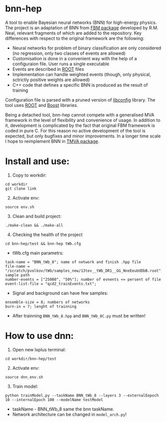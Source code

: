 bnn-hep
=======

A tool to enable Bayesian neural networks (BNN) for high-energy physics. The project is an adaptation of BNN from
[FBM package](http://www.cs.toronto.edu/~radford/fbm.software.html) developed by R.M. Neal, relevant fragments of which
are added to the repository. Key differences with respect to the original framework are the following:
 * Neural networks for problem of binary classification are only considered (no regression, only two classes of events
   are allowed)
 * Customisation is done in a convenient way with the help of a configuraion file. User runs a single executable
 * Events are described in [ROOT](http://root.cern.ch) files
 * Implementation can handle weighted events (though, only physical, sctrictly positive weights are allowed)
 * C++ code that defines a specific BNN is produced as the result of training

Configuration file is parsed with a pruned version of [libconfig](http://www.hyperrealm.com/libconfig/) library. The tool
uses [ROOT](http://root.cern.ch) and [Boost](http://www.boost.org) libraries.

Being a detached tool, bnn-hep cannot compete with a generalised MVA framework in the level of flexibility and convenience
of usage. In addition to it, development is complicated by the fact that original FBM framework is coded in pure C. For
this reason no active development of the tool is expected, but only bugfixes and minor improvements. In a longer time
scale I hope to reimplement BNN in [TMVA package](http://tmva.sourceforge.net/).


# Install and use: 

1. Copy to workdir:
```
cd workdir
git clone link
```

2. Activate env: 
```
source env.sh
```

3. Clean and build project:
```
./make-clean && ./make-all 
```

4. Checking the health of the project
```
cd bnn-hep/test && bnn-hep tWb.cfg
```

  + tWb.cfg main parametrs:
  ```
  task-name = "BNN_tWb_8"; name of network and finish .hpp file
  file-name = "/scratch/pvolkov/tWb/samples_new/13tev__tWb_DR1__GG_NneEeuUdDbB.root"; sample path
  number-events = ["25000", "50%"]; number of evnents <= persent of file 
  event-list-file = "qcd2_trainEvents.txt";
  ```

  + Signal and background can have few samples:
  ```
  ensemble-size = 8; numbers of networks
  burn-in = 7; lenght of trainning
  ```

  + After trainning ```BNN_tWb_8.hpp``` and ```BNN_tWb_8C.py``` must be written!

# How to use dnn: 

1. Open new lxplus terminal:
```
cd workdir/bnn-hep/test
```

2. Activate env: 
```
source dnn_env.sh 
```

3. Train model: 
```
python trainModel.py --taskName BNN_tWb_8 --layers 3 --externalEepoch 10 --internalEpoch 100 --modelName testModel
```

+ taskName - BNN_tWb_8 same the bnn taskName.
+ Network architecture can be changed in ```model_arch.py```!